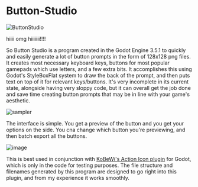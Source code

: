 # Button-Studio

![ButtonStudio](https://github.com/cheesycoke/Button-Studio/assets/91025560/e94f717b-16ff-4f2d-a84b-086ada9cc65b)

hiiii omg hiiiiiii!!!!

So Button Studio is a program created in the Godot Engine 3.5.1 to quickly and easily generate a lot of button prompts in the form of 128x128 png files. It creates most necessary keyboard keys, buttons for most popular gamepads which use letters, and a few extra bits.
It accomplishes this using Godot's StyleBoxFlat system to draw the back of the prompt, and then puts text on top of it for relevant keys/buttons.
It's very incomplete in its current state, alongside having very sloppy code, but it can overall get the job done and save time creating button prompts that may be in line with your game's aesthetic.

![sampler](https://github.com/cheesycoke/Button-Studio/assets/91025560/c50c40be-8b70-493c-9256-b3f5cc796080)

The interface is simple. You get a preview of the button and you get your options on the side. You cna change which button you're previewing, and then batch export all the buttons.

![image](https://github.com/cheesycoke/Button-Studio/assets/91025560/3cbc5301-851b-4063-8938-399f91518090)

This is best used in conjunction with [KoBeWi's Action Icon plugin](https://github.com/KoBeWi/Godot-Action-Icon) for Godot, which is only in the code for testing purposes. The file structure and filenames generated by this program are designed to go right into this plugin, and from my experience it works smoothly.
